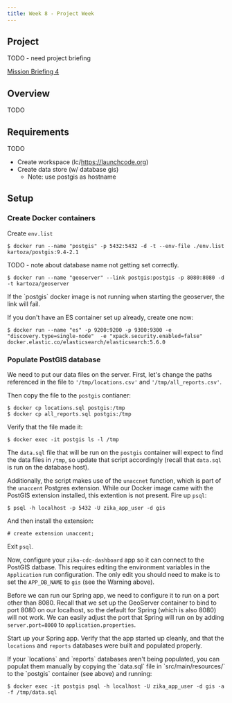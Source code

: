 ```yaml
---
title: Week 8 - Project Week
---
```


## Project

TODO - need project briefing

[Mission Briefing 4](../../materials/week06/zika_mission_briefing_4.pdf)

## Overview

TODO

## Requirements

TODO

- Create workspace (lc/https://launchcode.org)
- Create data store (w/ database gis)
  - Note: use postgis as hostname

## Setup

### Create Docker containers

Create `env.list`

```nohighlight
$ docker run --name "postgis" -p 5432:5432 -d -t --env-file ./env.list kartoza/postgis:9.4-2.1
```

<aside class="aside-warning" markdown="1">
TODO - note about database name not getting set correctly.
</aside>

```nohighlight
$ docker run --name "geoserver" --link postgis:postgis -p 8080:8080 -d -t kartoza/geoserver
```

<aside class="aside-warning" markdown="1">
If the `postgis` docker image is not running when starting the geoserver, the link will fail.
</aside>

If you don't have an ES container set up already, create one now:

```nohighlight
$ docker run --name "es" -p 9200:9200 -p 9300:9300 -e "discovery.type=single-node"  -e "xpack.security.enabled=false" docker.elastic.co/elasticsearch/elasticsearch:5.6.0
```

### Populate PostGIS database

We need to put our data files on the server. First, let's change the paths referenced in the file to `'/tmp/locations.csv'` and `'/tmp/all_reports.csv'`.

Then copy the file to the `postgis` contianer:

```nohighlight
$ docker cp locations.sql postgis:/tmp
$ docker cp all_reports.sql postgis:/tmp
```

Verify that the file made it:

```nohighlight
$ docker exec -it postgis ls -l /tmp
```

The `data.sql` file that will be run on the `postgis` container will expect to find the data files in `/tmp`, so update that script accordingly (recall that `data.sql` is run on the database host). 

Additionally, the script makes use of the `unaccnet` function, which is part of the `unaccent` Postgres extension. While our Docker image came with the PostGIS extension installed, this extention is not present. Fire up `psql`:

```nohighlight
$ psql -h localhost -p 5432 -U zika_app_user -d gis
```

And then install the extension:

```nohighlight
# create extension unaccent;
```

Exit `psql`.

Now, configure your `zika-cdc-dashboard` app so it can connect to the PostGIS datbase. This requires editing the environment variables in the `Application` run configuration. The only edit you should need to make is to set the `APP_DB_NAME` to `gis` (see the Warning above).

Before we can run our Spring app, we need to configure it to run on a port other than 8080. Recall that we set up the GeoServer container to bind to port 8080 on our localhost, so the default for Spring (which is also 8080) will not work. We can easily adjust the port that Spring will run on by adding `server.port=8000` to `application.properties`.

Start up your Spring app. Verify that the app started up cleanly, and that the `locations` and `reports` databases were built and populated properly.

<aside class="aside-pro-tip" markdown="1">
If your `locations` and `reports` databases aren't being populated, you can populat them manually by copying the `data.sql` file in `src/main/resources/` to the `postgis` container (see above) and running:

```nohighlight
$ docker exec -it postgis psql -h localhost -U zika_app_user -d gis -a -f /tmp/data.sql
```
</aside>
